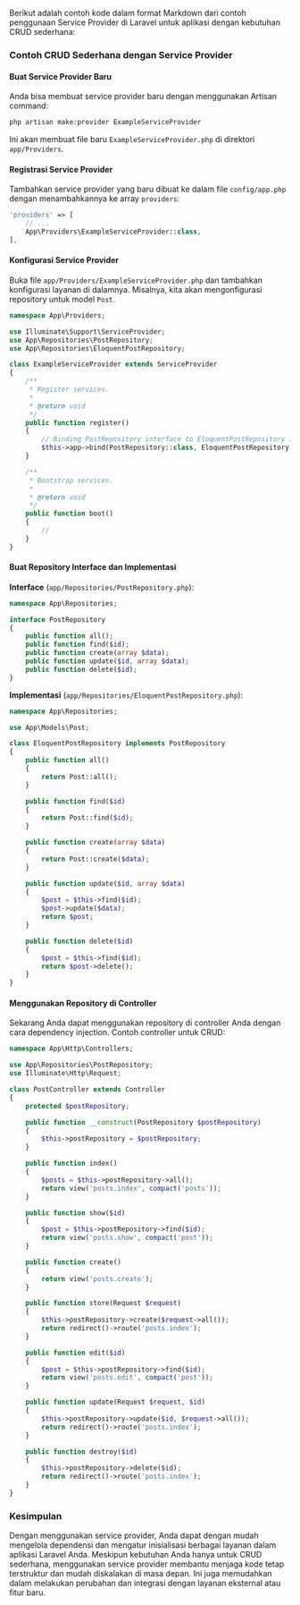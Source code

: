 Berikut adalah contoh kode dalam format Markdown dari contoh penggunaan Service Provider di Laravel untuk aplikasi dengan kebutuhan CRUD sederhana:

### Contoh CRUD Sederhana dengan Service Provider

#### Buat Service Provider Baru

Anda bisa membuat service provider baru dengan menggunakan Artisan command:

```sh
php artisan make:provider ExampleServiceProvider
```

Ini akan membuat file baru `ExampleServiceProvider.php` di direktori `app/Providers`.

#### Registrasi Service Provider

Tambahkan service provider yang baru dibuat ke dalam file `config/app.php` dengan menambahkannya ke array `providers`:

```php
'providers' => [
    // ...
    App\Providers\ExampleServiceProvider::class,
],
```

#### Konfigurasi Service Provider

Buka file `app/Providers/ExampleServiceProvider.php` dan tambahkan konfigurasi layanan di dalamnya. Misalnya, kita akan mengonfigurasi repository untuk model `Post`.

```php
namespace App\Providers;

use Illuminate\Support\ServiceProvider;
use App\Repositories\PostRepository;
use App\Repositories\EloquentPostRepository;

class ExampleServiceProvider extends ServiceProvider
{
    /**
     * Register services.
     *
     * @return void
     */
    public function register()
    {
        // Binding PostRepository interface to EloquentPostRepository implementation
        $this->app->bind(PostRepository::class, EloquentPostRepository::class);
    }

    /**
     * Bootstrap services.
     *
     * @return void
     */
    public function boot()
    {
        //
    }
}
```

#### Buat Repository Interface dan Implementasi

**Interface** (`app/Repositories/PostRepository.php`):

```php
namespace App\Repositories;

interface PostRepository
{
    public function all();
    public function find($id);
    public function create(array $data);
    public function update($id, array $data);
    public function delete($id);
}
```

**Implementasi** (`app/Repositories/EloquentPostRepository.php`):

```php
namespace App\Repositories;

use App\Models\Post;

class EloquentPostRepository implements PostRepository
{
    public function all()
    {
        return Post::all();
    }

    public function find($id)
    {
        return Post::find($id);
    }

    public function create(array $data)
    {
        return Post::create($data);
    }

    public function update($id, array $data)
    {
        $post = $this->find($id);
        $post->update($data);
        return $post;
    }

    public function delete($id)
    {
        $post = $this->find($id);
        return $post->delete();
    }
}
```

#### Menggunakan Repository di Controller

Sekarang Anda dapat menggunakan repository di controller Anda dengan cara dependency injection. Contoh controller untuk CRUD:

```php
namespace App\Http\Controllers;

use App\Repositories\PostRepository;
use Illuminate\Http\Request;

class PostController extends Controller
{
    protected $postRepository;

    public function __construct(PostRepository $postRepository)
    {
        $this->postRepository = $postRepository;
    }

    public function index()
    {
        $posts = $this->postRepository->all();
        return view('posts.index', compact('posts'));
    }

    public function show($id)
    {
        $post = $this->postRepository->find($id);
        return view('posts.show', compact('post'));
    }

    public function create()
    {
        return view('posts.create');
    }

    public function store(Request $request)
    {
        $this->postRepository->create($request->all());
        return redirect()->route('posts.index');
    }

    public function edit($id)
    {
        $post = $this->postRepository->find($id);
        return view('posts.edit', compact('post'));
    }

    public function update(Request $request, $id)
    {
        $this->postRepository->update($id, $request->all());
        return redirect()->route('posts.index');
    }

    public function destroy($id)
    {
        $this->postRepository->delete($id);
        return redirect()->route('posts.index');
    }
}
```

### Kesimpulan

Dengan menggunakan service provider, Anda dapat dengan mudah mengelola dependensi dan mengatur inisialisasi berbagai layanan dalam aplikasi Laravel Anda. Meskipun kebutuhan Anda hanya untuk CRUD sederhana, menggunakan service provider membantu menjaga kode tetap terstruktur dan mudah diskalakan di masa depan. Ini juga memudahkan dalam melakukan perubahan dan integrasi dengan layanan eksternal atau fitur baru.
